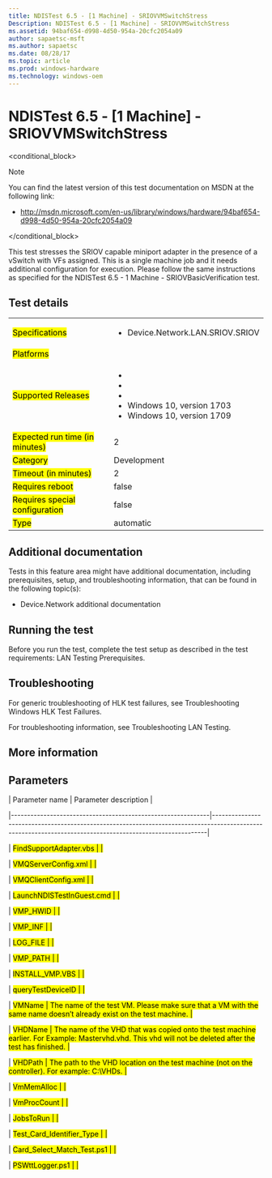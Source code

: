 ```yaml
---
title: NDISTest 6.5 - [1 Machine] - SRIOVVMSwitchStress 
Description: NDISTest 6.5 - [1 Machine] - SRIOVVMSwitchStress 
ms.assetid: 94baf654-d998-4d50-954a-20cfc2054a09
author: sapaetsc-msft
ms.author: sapaetsc
ms.date: 08/28/17
ms.topic: article
ms.prod: windows-hardware
ms.technology: windows-oem
---
```


# NDISTest 6.5 - [1 Machine] - SRIOVVMSwitchStress 

<conditional_block> <conditions> <docset value="standalone"></docset> </conditions>

>[!NOTE]
You can find the latest version of this test documentation on MSDN at the following link:

-   <xref hlink="http://msdn.microsoft.com/en-us/library/windows/hardware/94baf654-d998-4d50-954a-20cfc2054a09">http://msdn.microsoft.com/en-us/library/windows/hardware/94baf654-d998-4d50-954a-20cfc2054a09</b>


</conditional_block>

This test stresses the SRIOV capable miniport adapter in the presence of a vSwitch with VFs assigned. This is a single machine job and it needs additional configuration for execution. Please follow the same instructions as specified for the <xref rid="p_hlk_test.ndistest_65___1_machine___sriovbasicverification616e3e15_2635_4810_b4bf_ec90eeb00a4f">NDISTest 6.5 - 1 Machine - SRIOVBasicVerification</b> test.

## Test details

<table>
<colgroup>
<col width="50%" />
<col width="50%" />
</colgroup>
<tbody>
<tr class="odd">
<td><mark type="bullet_intro">Specifications</b></td>
<td><ul>
<li>Device.Network.LAN.SRIOV.SRIOV</li>
</ul></td>
</tr>
<tr class="even">
<td><mark type="bullet_intro">Platforms</b></td>
<td><ul>
</ul></td>
</tr>
<tr class="odd">
<td><mark type="bullet_intro">Supported Releases</b></td>
<td><ul>
<li><tla rid="win_10"></tla></li>
<li><tla rid="win_10_th2"></tla></li>
<li><tla rid="win_10_rs1"></tla></li>
<li>Windows 10, version 1703</li>
<li>Windows 10, version 1709</li>
</ul></td>
</tr>
<tr class="even">
<td><mark type="bullet_intro">Expected run time (in minutes)</b></td>
<td>2</td>
</tr>
<tr class="odd">
<td><mark type="bullet_intro">Category</b></td>
<td>Development</td>
</tr>
<tr class="even">
<td><mark type="bullet_intro">Timeout (in minutes)</b></td>
<td>2</td>
</tr>
<tr class="odd">
<td><mark type="bullet_intro">Requires reboot</b></td>
<td>false</td>
</tr>
<tr class="even">
<td><mark type="bullet_intro">Requires special configuration</b></td>
<td>false</td>
</tr>
<tr class="odd">
<td><mark type="bullet_intro">Type</b></td>
<td>automatic</td>
</tr>
</tbody>
</table>

## Additional documentation

Tests in this feature area might have additional documentation, including prerequisites, setup, and troubleshooting information, that can be found in the following topic(s):

-   <xref rid="p_hlk_test.device_network_additional_documentation">Device.Network additional documentation</b>

## Running the test

Before you run the test, complete the test setup as described in the test requirements: <xref rid="p_hlk_test.lan_testing_prerequisites">LAN Testing Prerequisites</b>.

## Troubleshooting

For generic troubleshooting of HLK test failures, see <xref rid="p_hlk.troubleshooting_windows_hlk_test_failures">Troubleshooting Windows HLK Test Failures</b>.

For troubleshooting information, see <xref rid="p_hlk_test.troubleshooting_lan_testing">Troubleshooting LAN Testing</b>.

## More information

## Parameters

| Parameter name                                              | Parameter description                                                                                                                                    |
|-------------------------------------------------------------|----------------------------------------------------------------------------------------------------------------------------------------------------------|
| <mark type="bullet_intro">FindSupportAdapter.vbs</b>        |                                                                                                                                                          |
| <mark type="bullet_intro">VMQServerConfig.xml</b>           |                                                                                                                                                          |
| <mark type="bullet_intro">VMQClientConfig.xml</b>           |                                                                                                                                                          |
| <mark type="bullet_intro">LaunchNDISTestInGuest.cmd</b>     |                                                                                                                                                          |
| <mark type="bullet_intro">VMP\_HWID</b>                     |                                                                                                                                                          |
| <mark type="bullet_intro">VMP\_INF</b>                      |                                                                                                                                                          |
| <mark type="bullet_intro">LOG\_FILE</b>                     |                                                                                                                                                          |
| <mark type="bullet_intro">VMP\_PATH</b>                     |                                                                                                                                                          |
| <mark type="bullet_intro">INSTALL\_VMP.VBS</b>              |                                                                                                                                                          |
| <mark type="bullet_intro">queryTestDeviceID</b>             |                                                                                                                                                          |
| <mark type="bullet_intro">VMName</b>                        | The name of the test VM. Please make sure that a VM with the same name doesn’t already exist on the test machine.                                        |
| <mark type="bullet_intro">VHDName</b>                       | The name of the VHD that was copied onto the test machine earlier. For Example: Mastervhd.vhd. This vhd will not be deleted after the test has finished. |
| <mark type="bullet_intro">VHDPath</b>                       | The path to the VHD location on the test machine (not on the controller). For example: C:\\VHDs.                                                         |
| <mark type="bullet_intro">VmMemAlloc</b>                    |                                                                                                                                                          |
| <mark type="bullet_intro">VmProcCount</b>                   |                                                                                                                                                          |
| <mark type="bullet_intro">JobsToRun</b>                     |                                                                                                                                                          |
| <mark type="bullet_intro">Test\_Card\_Identifier\_Type</b>  |                                                                                                                                                          |
| <mark type="bullet_intro">Card\_Select\_Match\_Test.ps1</b> |                                                                                                                                                          |
| <mark type="bullet_intro">PSWttLogger.ps1</b>               |                                                                                                                                                          |





